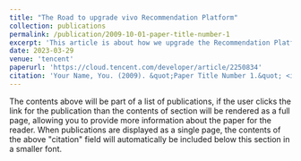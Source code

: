 ```yaml
---
title: "The Road to upgrade vivo Recommendation Platform"
collection: publications
permalink: /publication/2009-10-01-paper-title-number-1
excerpt: 'This article is about how we upgrade the Recommendation Platform via multiple methods.'
date: 2023-03-29
venue: 'tencent'
paperurl: 'https://cloud.tencent.com/developer/article/2250834'
citation: 'Your Name, You. (2009). &quot;Paper Title Number 1.&quot; <i>Journal 1</i>. 1(1).'
---
```


The contents above will be part of a list of publications, if the user clicks the link for the publication than the contents of section will be rendered as a full page, allowing you to provide more information about the paper for the reader. When publications are displayed as a single page, the contents of the above "citation" field will automatically be included below this section in a smaller font.
